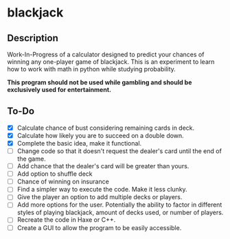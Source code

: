 # blackjack #

## Description ##
Work-In-Progress of a calculator designed to predict your chances of winning any one-player game of blackjack.
This is an experiment to learn how to work with math in python while studying probability.

**This program should not be used while gambling and should be exclusively used for entertainment.**
## To-Do
- [X] Calculate chance of bust considering remaining cards in deck.
- [X] Calculate how likely you are to succeed on a double down.
- [X] Complete the basic idea, make it functional. 
- [ ] Change code so that it doesn't request the dealer's card until the end of the game. 
- [ ] Add chance that the dealer's card will be greater than yours.
- [ ] Add option to shuffle deck
- [ ] Chance of winning on insurance
- [ ] Find a simpler way to execute the code. Make it less clunky.
- [ ] Give the player an option to add multiple decks or players.
- [ ] Add more options for the user. Potentially the ability to factor in different styles of playing blackjack, amount of decks used, or number of players.
- [ ] Recreate the code in Haxe or C++. 
- [ ] Create a GUI to allow the program to be easily accessible. 

